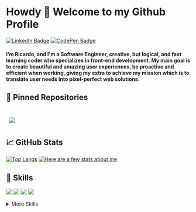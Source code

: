 # Howdy 👋 Welcome to my Github Profile
<!-- [![Twitter Badge](https://img.shields.io/badge/Twitter-Profile-informational?style=flat&logo=twitter&logoColor=white&color=1CA2F1)](https://twitter.com/BraydonCoyer) -->
[![LinkedIn Badge](https://img.shields.io/badge/LinkedIn-Profile-informational?style=flat&logo=linkedin&logoColor=white&color=0D76A8)](https://www.linkedin.com/in/ricardo-perez-58203566/)
[![CodePen Badge](https://img.shields.io/badge/CodePen-Profile-informational?style=flat&logo=codepen&logoColor=white&color=black)](https://codepen.io/rperez-mx)
#### I’m Ricardo, and I'm a Software Engineer, creative, but logical, and fast learning coder who specializes in front-end development. My main goal is to create beautiful and amazing user experiences, be proactive and efficient when working, giving my extra to achieve my mission which is to translate user needs into pixel-perfect web solutions.

## 📌 Pinned Repositories

<br>

<a href="https://github.com/rperez-mx/ludeku-webapp-v2">
  <img align="center" style="margin:0.5rem" src="https://github-readme-stats.vercel.app/api/pin/?username=rperez-mx&repo=ludeku-webapp-v2&title_color=ffffff&text_color=c9cacc&icon_color=BCAE77&bg_color=34495e" />
</a>

<br>

## &#x1f4c8; GitHub Stats
[![Top Langs](https://github-readme-stats.vercel.app/api/top-langs/?username=rperez-mx&theme=nord&title_color=BCAE77)](https://github.com/rperez-mx/rperez-mx)
[![Here are a few stats about me](https://github-readme-stats.vercel.app/api?username=rperez-mx&theme=nord&title_color=BCAE77)](https://github.com/rperex-mx/rperez-mx)

## 💼 Skills

![](https://img.shields.io/badge/Code-React-informational?style=flat&logo=react&logoColor=white&color=BCAE77)
![](https://img.shields.io/badge/Code-Redux-informational?style=flat&logo=Redux&logoColor=white&color=BCAE77)
![](https://img.shields.io/badge/Code-JavaScript-informational?style=flat&logo=JavaScript&logoColor=white&color=BCAE77)
![](https://img.shields.io/badge/Code-TypeScript-informational?style=flat&logo=TypeScript&logoColor=white&color=BCAE77)

<details>
<summary>More Skills</summary>
<br>

![](https://img.shields.io/badge/Style-CSS-informational?style=flat&logo=css3&logoColor=white&color=BCAE77)
![](https://img.shields.io/badge/Style-Tailwind-informational?style=flat&logo=Tailwind-CSS&logoColor=white&color=BCAE77)
![](https://img.shields.io/badge/Style-ChakraUI-informational?style=flat&logo=chakraui&logoColor=white&color=BCAE77)

<br>

![](https://img.shields.io/badge/Tools-Docker-informational?style=flat&logo=docker&logoColor=white&color=BCAE77)
![](https://img.shields.io/badge/Tools-NGINX-informational?style=flat&logo=nginx&logoColor=white&color=BCAE77)
![](https://img.shields.io/badge/Tools-NPM-informational?style=flat&logo=npm&logoColor=white&color=BCAE77)
![](https://img.shields.io/badge/Tools-Postman-informational?style=flat&logo=Postman&logoColor=white&color=BCAE77)
![](https://img.shields.io/badge/Tools-Photoshop-informational?style=flat&logo=Adobe-Photoshop&logoColor=white&color=BCAE77)
![](https://img.shields.io/badge/Tools-Illustrator-informational?style=flat&logo=Adobe-Illustrator&logoColor=white&color=BCAE77)
![](https://img.shields.io/badge/Tools-GitHub-informational?style=flat&logo=GitHub&logoColor=white&color=BCAE77)
![](https://img.shields.io/badge/Tools-GitLab-informational?style=flat&logo=GitLab&logoColor=white&color=BCAE77)
</details>

<!--
**rperez-mx/rperez-mx** is a ✨ _special_ ✨ repository because its `README.md` (this file) appears on your GitHub profile.

Here are some ideas to get you started:

- 🔭 I’m currently working on ...
- 🌱 I’m currently learning ...
- 👯 I’m looking to collaborate on ...
- 🤔 I’m looking for help with ...
- 💬 Ask me about ...
- 📫 How to reach me: ...
- 😄 Pronouns: ...
- ⚡ Fun fact: ...
-->
